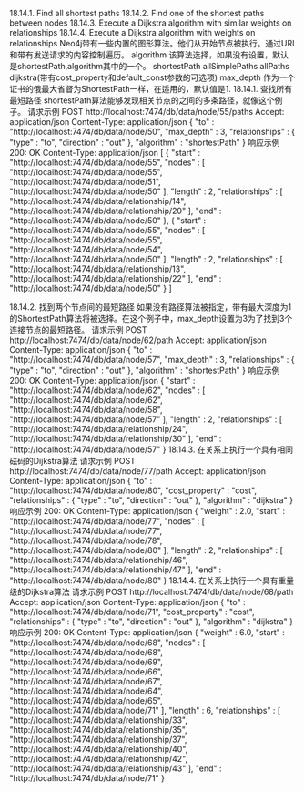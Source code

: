 18.14.1. Find all shortest paths
18.14.2. Find one of the shortest paths between nodes
18.14.3. Execute a Dijkstra algorithm with similar weights on relationships
18.14.4. Execute a Dijkstra algorithm with weights on relationships
Neo4j带有一些内置的图形算法。他们从开始节点被执行。通过URI和带有发送请求的内容控制遍历。
algorithm
该算法选择，如果没有设置，默认是shortestPath,algorithm其中的一个。
shortestPath
allSimplePaths
allPaths
dijkstra(带有cost_property和default_const参数的可选项)
max_depth
作为一个证书的俄最大省督为ShortestPath一样，在适用的，默认值是1.
18.14.1. 查找所有最短路径
shortestPath算法能够发现相关节点的之间的多条路径，就像这个例子。
请求示例
POST http://localhost:7474/db/data/node/55/paths
Accept: application/json
Content-Type: application/json
{
  "to" : "http://localhost:7474/db/data/node/50",
  "max_depth" : 3,
  "relationships" : {
    "type" : "to",
    "direction" : "out"
  },
  "algorithm" : "shortestPath"
}
响应示例
200: OK
Content-Type: application/json
[ {
  "start" : "http://localhost:7474/db/data/node/55",
  "nodes" : [ "http://localhost:7474/db/data/node/55", "http://localhost:7474/db/data/node/51", "http://localhost:7474/db/data/node/50" ],
  "length" : 2,
  "relationships" : [ "http://localhost:7474/db/data/relationship/14", "http://localhost:7474/db/data/relationship/20" ],
  "end" : "http://localhost:7474/db/data/node/50"
}, {
  "start" : "http://localhost:7474/db/data/node/55",
  "nodes" : [ "http://localhost:7474/db/data/node/55", "http://localhost:7474/db/data/node/54", "http://localhost:7474/db/data/node/50" ],
  "length" : 2,
  "relationships" : [ "http://localhost:7474/db/data/relationship/13", "http://localhost:7474/db/data/relationship/22" ],
  "end" : "http://localhost:7474/db/data/node/50"
} ]

18.14.2. 找到两个节点间的最短路径
如果没有路径算法被指定，带有最大深度为1的ShortestPath算法将被选择。在这个例子中，max_depth设置为3为了找到3个连接节点的最短路径。
请求示例
POST http://localhost:7474/db/data/node/62/path
Accept: application/json
Content-Type: application/json
{
  "to" : "http://localhost:7474/db/data/node/57",
  "max_depth" : 3,
  "relationships" : {
    "type" : "to",
    "direction" : "out"
  },
  "algorithm" : "shortestPath"
}
响应示例
200: OK
Content-Type: application/json
{
  "start" : "http://localhost:7474/db/data/node/62",
  "nodes" : [ "http://localhost:7474/db/data/node/62", "http://localhost:7474/db/data/node/58", "http://localhost:7474/db/data/node/57" ],
  "length" : 2,
  "relationships" : [ "http://localhost:7474/db/data/relationship/24", "http://localhost:7474/db/data/relationship/30" ],
  "end" : "http://localhost:7474/db/data/node/57"
}
18.14.3. 在关系上执行一个具有相同砝码的Dijkstra算法
请求示例
POST http://localhost:7474/db/data/node/77/path
Accept: application/json
Content-Type: application/json
{
  "to" : "http://localhost:7474/db/data/node/80",
  "cost_property" : "cost",
  "relationships" : {
    "type" : "to",
    "direction" : "out"
  },
  "algorithm" : "dijkstra"
}
响应示例
200: OK
Content-Type: application/json
{
  "weight" : 2.0,
  "start" : "http://localhost:7474/db/data/node/77",
  "nodes" : [ "http://localhost:7474/db/data/node/77", "http://localhost:7474/db/data/node/78", "http://localhost:7474/db/data/node/80" ],
  "length" : 2,
  "relationships" : [ "http://localhost:7474/db/data/relationship/46", "http://localhost:7474/db/data/relationship/47" ],
  "end" : "http://localhost:7474/db/data/node/80"
}
18.14.4. 在关系上执行一个具有重量级的Dijkstra算法
请求示例
POST http://localhost:7474/db/data/node/68/path
Accept: application/json
Content-Type: application/json
{
  "to" : "http://localhost:7474/db/data/node/71",
  "cost_property" : "cost",
  "relationships" : {
    "type" : "to",
    "direction" : "out"
  },
  "algorithm" : "dijkstra"
}
响应示例
200: OK
Content-Type: application/json
{
  "weight" : 6.0,
  "start" : "http://localhost:7474/db/data/node/68",
  "nodes" : [ "http://localhost:7474/db/data/node/68", "http://localhost:7474/db/data/node/69", "http://localhost:7474/db/data/node/66", "http://localhost:7474/db/data/node/67", "http://localhost:7474/db/data/node/64", "http://localhost:7474/db/data/node/65", "http://localhost:7474/db/data/node/71" ],
  "length" : 6,
  "relationships" : [ "http://localhost:7474/db/data/relationship/33", "http://localhost:7474/db/data/relationship/35", "http://localhost:7474/db/data/relationship/37", "http://localhost:7474/db/data/relationship/40", "http://localhost:7474/db/data/relationship/42", "http://localhost:7474/db/data/relationship/43" ],
  "end" : "http://localhost:7474/db/data/node/71"
}

